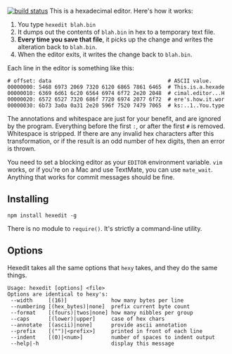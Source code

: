 [![build status](https://secure.travis-ci.org/isaacs/node-hexedit.png)](http://travis-ci.org/isaacs/node-hexedit)
This is a hexadecimal editor.  Here's how it works:

1. You type `hexedit blah.bin`
2. It dumps out the contents of `blah.bin` in hex to a temporary text file.
3. **Every time you save that file**, it picks up the change and writes
   the alteration back to `blah.bin`.
4. When the editor exits, it writes the change back to `blah.bin`.

Each line in the editor is something like this:

    # offset: data                                     # ASCII value.
    00000000: 5468 6973 2069 7320 6120 6865 7861 6465  # This.is.a.hexade
    00000010: 6369 6d61 6c20 6564 6974 6f72 2e20 2048  # cimal.editor...H
    00000020: 6572 6527 7320 686f 7720 6974 2077 6f72  # ere's.how.it.wor
    00000030: 6b73 3a0a 0a31 2e20 596f 7520 7479 7065  # ks:..1..You.type

The annotations and whitespace are just for your benefit, and are
ignored by the program.  Everything before the first `:`, or after the
first `#` is removed.  Whitespace is stripped.  If there are any invalid
hex characters after this transformation, or if the result is an odd
number of hex digits, then an error is thrown.

You need to set a blocking editor as your `EDITOR` environment
variable.  `vim` works, or if you're on a Mac and use TextMate, you can
use `mate_wait`.  Anything that works for commit messages should be
fine.

## Installing

```
npm install hexedit -g
```

There is no module to `require()`.  It's strictly a command-line
utility.

## Options

Hexedit takes all the same options that `hexy` takes, and they do the
same things.

    Usage: hexedit [options] <file>
    Options are identical to hexy's:
     --width     [(16)]              how many bytes per line
     --numbering [(hex_bytes)|none]  prefix current byte count
     --format    [(fours)|twos|none] how many nibbles per group
     --caps      [(lower)|upper]     case of hex chars
     --annotate  [(ascii)|none]      provide ascii annotation
     --prefix    [("")|<prefix>]     printed in front of each line
     --indent    [(0)|<num>]         number of spaces to indent output
     --help|-h                       display this message
